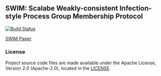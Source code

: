 ## SWIM: Scalabe Weakly-consistent Infection-style Process Group Membership Protocol 
[![Build Status](https://travis-ci.org/it-chain/engine.svg?branch=develop)](https://travis-ci.org/it-chain/engine)

[SWIM Paper](http://www.cs.cornell.edu/projects/Quicksilver/public_pdfs/SWIM.pdf)


### License

Project source code files are made available under the Apache License, Version 2.0 (Apache-2.0), located in the [LICENSE](LICENSE).
